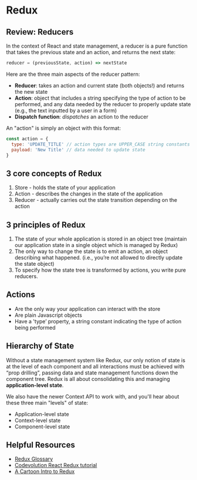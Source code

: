 # Redux

## Review: Reducers
In the context of React and state management, a reducer is a pure function that takes the previous state and an action, and returns the next state:
```javascript
reducer = (previousState, action) => nextState
```

Here are the three main aspects of the reducer pattern:
* **Reducer**: takes an action and current state (both objects!) and returns the new state
* **Action**: object that includes a string specifying the type of action to be performed, and any data needed by the reducer to properly update state (e.g., the text inputted by a user in a form)
* **Dispatch function**: *dispatches* an action to the reducer

An "action" is simply an object with this format:
```javascript
const action = {
  type: 'UPDATE_TITLE' // action types are UPPER_CASE string constants by convention
  payload: 'New Title' // data needed to update state
}
```

## 3 core concepts of Redux
1. Store - holds the state of your application
2. Action - describes the changes in the state of the application
3. Reducer - actually carries out the state transition depending on the action

## 3 principles of Redux
1. The state of your whole application is stored in an object tree (maintain our application state in a single object which is managed by Redux)
2. The only way to change the state is to emit an action, an object describing what happened. (i.e., you’re not allowed to directly update the state object)
3. To specify how the state tree is transformed by actions, you write pure reducers.


## Actions
* Are the only way your application can interact with the store
* Are plain Javascript objects
* Have a 'type’ property, a string constant indicating the type of action being performed 

## Hierarchy of State
Without a state management system like Redux, our only notion of state is at the level of each component and all interactions must be achieved with “prop drilling”, passing data and state management functions down the component tree. Redux is all about consolidating this and managing **application-level state**.

We also have the newer Context API to work with, and you'll hear about these three main "levels" of state:
* Application-level state
* Context-level state
* Component-level state

## Helpful Resources
* [Redux Glossary](https://redux.js.org/glossary)
* [Codevolution React Redux tutorial](https://www.youtube.com/playlist?list=PLC3y8-rFHvwheJHvseC3I0HuYI2f46oAK)
* [A Cartoon Intro to Redux](https://code-cartoons.com/a-cartoon-intro-to-redux-3afb775501a6)
